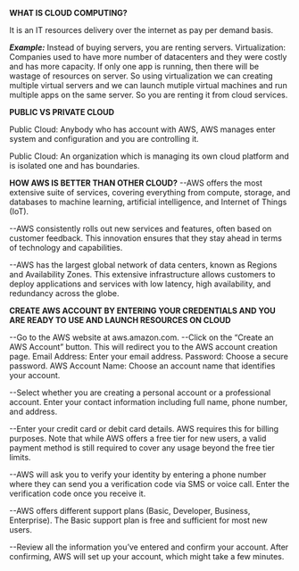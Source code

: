 **WHAT IS CLOUD COMPUTING?**

It is an IT resources delivery over the internet as pay per demand basis.

_**Example:**_
Instead of buying servers, you are renting servers.
Virtualization: Companies used to have more number of datacenters and they were costly and has more capacity. If only one app is running, then there will be wastage of resources on server. So using virtualization we can creating multiple virtual servers and we can launch mutiple virtual machines and run multiple apps on the same server.
So you are renting it from cloud services.

**PUBLIC VS PRIVATE CLOUD**

Public Cloud: Anybody who has account with AWS, AWS manages enter system and configuration and you are controlling it.

Public Cloud: An organization which is managing its own cloud platform and is isolated one and has boundaries.

**HOW AWS IS BETTER THAN OTHER CLOUD?**
--AWS offers the most extensive suite of services, covering everything from compute, storage, and databases to machine learning, artificial intelligence, and Internet of Things (IoT).

--AWS consistently rolls out new services and features, often based on customer feedback. This innovation ensures that they stay ahead in terms of technology and capabilities.

--AWS has the largest global network of data centers, known as Regions and Availability Zones. This extensive infrastructure allows customers to deploy applications and services with low latency, high availability, and redundancy across the globe.

**CREATE AWS ACCOUNT BY ENTERING YOUR CREDENTIALS AND YOU ARE READY TO USE AND LAUNCH RESOURCES ON CLOUD**

--Go to the AWS website at aws.amazon.com.
--Click on the “Create an AWS Account” button. This will redirect you to the AWS account creation page.
Email Address: Enter your email address.
Password: Choose a secure password.
AWS Account Name: Choose an account name that identifies your account.

--Select whether you are creating a personal account or a professional account.
Enter your contact information including full name, phone number, and address.

--Enter your credit card or debit card details. AWS requires this for billing purposes. Note that while AWS offers a free tier for new users, a valid payment method is still required to cover any usage beyond the free tier limits.

--AWS will ask you to verify your identity by entering a phone number where they can send you a verification code via SMS or voice call. Enter the verification code once you receive it.

--AWS offers different support plans (Basic, Developer, Business, Enterprise). The Basic support plan is free and sufficient for most new users.

--Review all the information you’ve entered and confirm your account.
After confirming, AWS will set up your account, which might take a few minutes.
